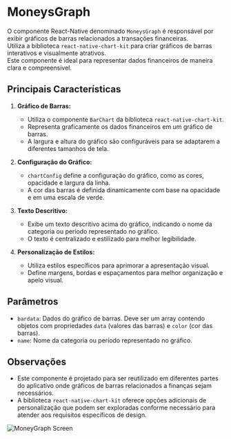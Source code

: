 # MoneysGraph

O componente React-Native denominado `MoneysGraph` é responsável por exibir gráficos de barras relacionados a transações financeiras.  
Utiliza a biblioteca `react-native-chart-kit` para criar gráficos de barras interativos e visualmente atrativos.  
Este componente é ideal para representar dados financeiros de maneira clara e compreensível.

## Principais Características

1. **Gráfico de Barras:**
   - Utiliza o componente `BarChart` da biblioteca `react-native-chart-kit`.
   - Representa graficamente os dados financeiros em um gráfico de barras.
   - A largura e altura do gráfico são configuráveis para se adaptarem a diferentes tamanhos de tela.

2. **Configuração do Gráfico:**
   - `chartConfig` define a configuração do gráfico, como as cores, opacidade e largura da linha.
   - A cor das barras é definida dinamicamente com base na opacidade e em uma escala de verde.

3. **Texto Descritivo:**
   - Exibe um texto descritivo acima do gráfico, indicando o nome da categoria ou período representado no gráfico.
   - O texto é centralizado e estilizado para melhor legibilidade.

4. **Personalização de Estilos:**
   - Utiliza estilos específicos para aprimorar a apresentação visual.
   - Define margens, bordas e espaçamentos para melhor organização e apelo visual.

## Parâmetros

- `bardata`: Dados do gráfico de barras. Deve ser um array contendo objetos com propriedades `data` (valores das barras) e `color` (cor das barras).
- `name`: Nome da categoria ou período representado no gráfico.

## Observações

- Este componente é projetado para ser reutilizado em diferentes partes do aplicativo onde gráficos de barras relacionados a finanças sejam necessários.
- A biblioteca `react-native-chart-kit` oferece opções adicionais de personalização que podem ser exploradas conforme necessário para atender aos requisitos específicos de design.

![MoneyGraph Screen](asset/moneyGraph.png)
